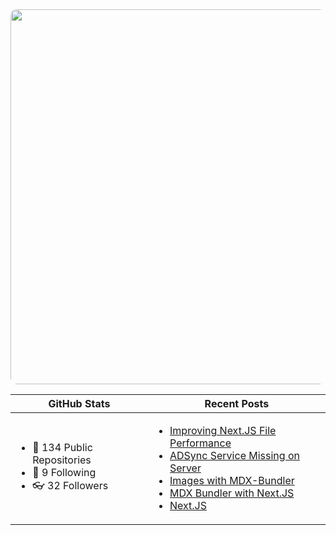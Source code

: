 <div align="center">
  <a href="https://www.arcath.net">
    <img src="https://www.arcath.net/img/social/social.jpg" width="600" style="border-radius:10px;" />
  </a>
  <table border="0" cellspacing="0" cellpadding="0">
    <thead>
      <tr>
        <th>GitHub Stats</th>
        <th>Recent Posts</th>
      </tr>
    </thead>
    <tbody>
      <tr>
        <td>
          <!-- START STATS -->
<ul>
<li>📘 134 Public Repositories</li>
<li>👀 9 Following</li>
<li>👓 32 Followers</li>
</ul>
<!-- END STATS -->
        </td>
        <td>
          <!-- START SITE -->
<ul><li><a href="https://www.arcath.net/2021/06/improving-nextjs-file-performance">Improving Next.JS File Performance</a></li>
<li><a href="https://www.arcath.net/2021/06/adsync-missing">ADSync Service Missing on Server</a></li>
<li><a href="https://www.arcath.net/2021/04/images-with-mdx-bundler">Images with MDX-Bundler</a></li>
<li><a href="https://www.arcath.net/2021/03/mdx-bundler">MDX Bundler with Next.JS</a></li>
<li><a href="https://www.arcath.net/2021/02/next.js">Next.JS</a></li></ul>
<!-- END SITE -->
        </td>
      </tr>
    </tbody>
  </table>
</div>
